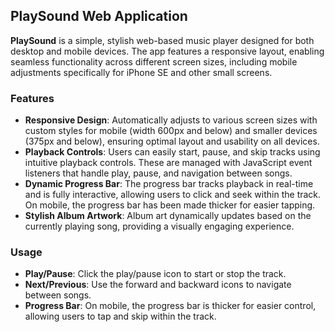 ## PlaySound Web Application

**PlaySound** is a simple, stylish web-based music player designed for both desktop and mobile devices. The app features a responsive layout, enabling seamless functionality across different screen sizes, including mobile adjustments specifically for iPhone SE and other small screens.

### Features

- **Responsive Design**: Automatically adjusts to various screen sizes with custom styles for mobile (width 600px and below) and smaller devices (375px and below), ensuring optimal layout and usability on all devices.
- **Playback Controls**: Users can easily start, pause, and skip tracks using intuitive playback controls. These are managed with JavaScript event listeners that handle play, pause, and navigation between songs.
- **Dynamic Progress Bar**: The progress bar tracks playback in real-time and is fully interactive, allowing users to click and seek within the track. On mobile, the progress bar has been made thicker for easier tapping.
- **Stylish Album Artwork**: Album art dynamically updates based on the currently playing song, providing a visually engaging experience.

### Usage

- **Play/Pause**: Click the play/pause icon to start or stop the track.
- **Next/Previous**: Use the forward and backward icons to navigate between songs.
- **Progress Bar**: On mobile, the progress bar is thicker for easier control, allowing users to tap and skip within the track.
